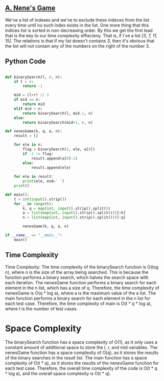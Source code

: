 ## [A. Nene's Game](https://codeforces.com/problemset/problem/1956/A)

We've a list of indexes and we've to exclude these indeces from the list every time until no such index exists in the list. One more thing that this indices list is sorted in non-decreasing order. By this we get the first lead that is the key to our time complexity effiecieny. That is, if i've a list *[3, 7, 11, 15]*. The relations is that if my list doesn't contains 3, then it's obvious that the list will not contain any of the numbers on the right of the number 3.


## Python Code

```python

def binarySearch(l, r, n):
    if l > r:
        return -1

    mid = (l+r) // 2
    if mid == n:
        return mid
    elif mid > n:
        return binarySearch(l, mid-1, n)
    else:
        return binarySearch(mid+1, r, n)

def nenesGame(k, q, a, n):
    result = []

    for ele in n:
        flag = binarySearch(1, ele, a[0])
        if -1 != flag:
            result.append(a[0]-1)
        else:
            result.append(ele)
    
    for ele in result:
        print(ele, end=' ')
    print()

def main():
    t = int(input().strip())
    for _ in range(t):
        k, q = map(int, input().strip().split())
        a = list(map(int, input().strip().split()))[:k]
        n = list(map(int, input().strip().split()))[:q]

        nenesGame(k, q, a, n)

if __name__ == "__main__":
    main()

```

## Time Complexity

Time Complexity: The time complexity of the binarySearch function is O(log n), where n is the size of the array being searched. This is because the function performs a binary search, which halves the search space with each iteration. The nenesGame function performs a binary search for each element in the n list, which has a size of q. Therefore, the time complexity of nenesGame is O(q * log a), where a is the maximum value of the a list. The main function performs a binary search for each element in the n list for each test case. Therefore, the time complexity of main is O(t * q * log a), where t is the number of test cases.

# Space Complexity

The binarySearch function has a space complexity of O(1), as it only uses a constant amount of additional space to store the l, r, and mid variables. The nenesGame function has a space complexity of O(q), as it stores the results of the binary searches in the result list. The main function has a space complexity of O(t * q), as it stores the results of the nenesGame function for each test case. Therefore, the overall time complexity of the code is O(t * q * log a), and the overall space complexity is O(t * q).
